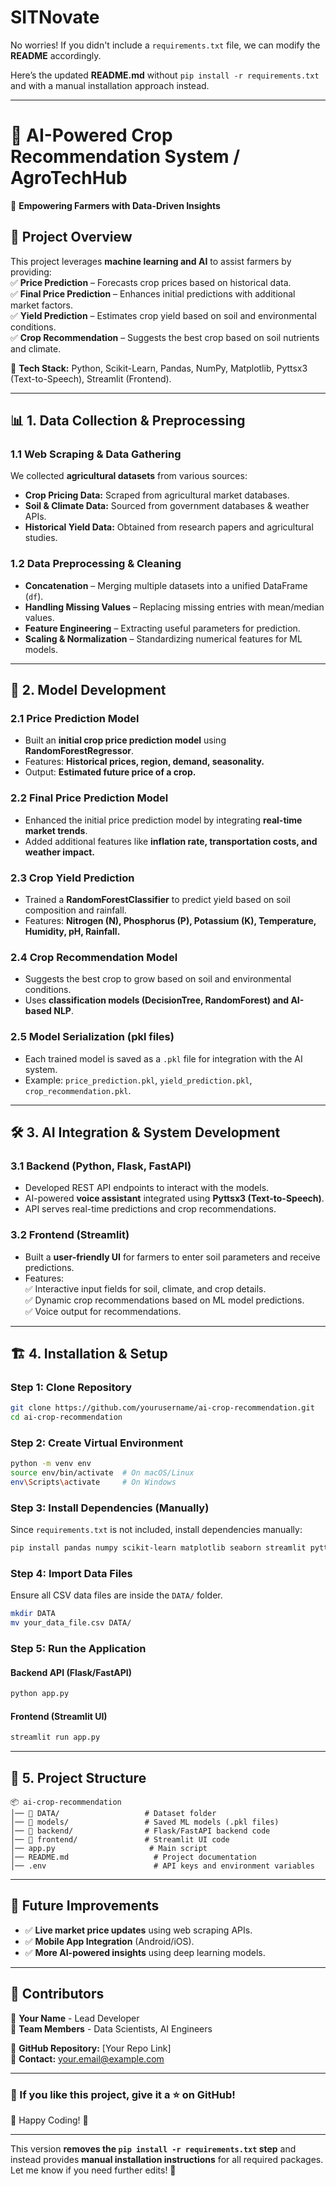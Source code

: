 # SITNovate

No worries! If you didn't include a `requirements.txt` file, we can modify the **README** accordingly.  

Here’s the updated **README.md** without `pip install -r requirements.txt` and with a manual installation approach instead.

---

# 🌾 AI-Powered Crop Recommendation System /  AgroTechHub 
 
🚀 **Empowering Farmers with Data-Driven Insights**  

## 📌 Project Overview  
This project leverages **machine learning and AI** to assist farmers by providing:  
✅ **Price Prediction** – Forecasts crop prices based on historical data.  
✅ **Final Price Prediction** – Enhances initial predictions with additional market factors.  
✅ **Yield Prediction** – Estimates crop yield based on soil and environmental conditions.  
✅ **Crop Recommendation** – Suggests the best crop based on soil nutrients and climate.  

🔹 **Tech Stack:** Python, Scikit-Learn, Pandas, NumPy, Matplotlib, Pyttsx3 (Text-to-Speech), Streamlit (Frontend).  

---

## 📊 1. Data Collection & Preprocessing  
### **1.1 Web Scraping & Data Gathering**  
We collected **agricultural datasets** from various sources:  
- **Crop Pricing Data:** Scraped from agricultural market databases.  
- **Soil & Climate Data:** Sourced from government databases & weather APIs.  
- **Historical Yield Data:** Obtained from research papers and agricultural studies.  

### **1.2 Data Preprocessing & Cleaning**  
- **Concatenation** – Merging multiple datasets into a unified DataFrame (`df`).  
- **Handling Missing Values** – Replacing missing entries with mean/median values.  
- **Feature Engineering** – Extracting useful parameters for prediction.  
- **Scaling & Normalization** – Standardizing numerical features for ML models.  

---

## 🧠 2. Model Development  
### **2.1 Price Prediction Model**  
- Built an **initial crop price prediction model** using **RandomForestRegressor**.  
- Features: **Historical prices, region, demand, seasonality.**  
- Output: **Estimated future price of a crop.**  

### **2.2 Final Price Prediction Model**  
- Enhanced the initial price prediction model by integrating **real-time market trends**.  
- Added additional features like **inflation rate, transportation costs, and weather impact.**  

### **2.3 Crop Yield Prediction**  
- Trained a **RandomForestClassifier** to predict yield based on soil composition and rainfall.  
- Features: **Nitrogen (N), Phosphorus (P), Potassium (K), Temperature, Humidity, pH, Rainfall.**  

### **2.4 Crop Recommendation Model**  
- Suggests the best crop to grow based on soil and environmental conditions.  
- Uses **classification models (DecisionTree, RandomForest) and AI-based NLP**.  

### **2.5 Model Serialization (pkl files)**  
- Each trained model is saved as a `.pkl` file for integration with the AI system.  
- Example: `price_prediction.pkl`, `yield_prediction.pkl`, `crop_recommendation.pkl`.  

---

## 🛠️ 3. AI Integration & System Development  
### **3.1 Backend (Python, Flask, FastAPI)**  
- Developed REST API endpoints to interact with the models.  
- AI-powered **voice assistant** integrated using **Pyttsx3 (Text-to-Speech)**.  
- API serves real-time predictions and crop recommendations.  

### **3.2 Frontend (Streamlit)**  
- Built a **user-friendly UI** for farmers to enter soil parameters and receive predictions.  
- Features:  
  ✅ Interactive input fields for soil, climate, and crop details.  
  ✅ Dynamic crop recommendations based on ML model predictions.  
  ✅ Voice output for recommendations.  

---

## 🏗️ 4. Installation & Setup  
### **Step 1: Clone Repository**  
```bash
git clone https://github.com/yourusername/ai-crop-recommendation.git
cd ai-crop-recommendation
```

### **Step 2: Create Virtual Environment**  
```bash
python -m venv env
source env/bin/activate  # On macOS/Linux
env\Scripts\activate     # On Windows
```

### **Step 3: Install Dependencies (Manually)**  
Since `requirements.txt` is not included, install dependencies manually:  
```bash
pip install pandas numpy scikit-learn matplotlib seaborn streamlit pyttsx3 flask fastapi joblib
```

### **Step 4: Import Data Files**  
Ensure all CSV data files are inside the `DATA/` folder.  
```bash
mkdir DATA
mv your_data_file.csv DATA/
```

### **Step 5: Run the Application**  
#### **Backend API (Flask/FastAPI)**  
```bash
python app.py
```
#### **Frontend (Streamlit UI)**  
```bash
streamlit run app.py
```

---

## 📂 5. Project Structure  
```
📦 ai-crop-recommendation
│── 📁 DATA/                   # Dataset folder
│── 📁 models/                 # Saved ML models (.pkl files)
│── 📁 backend/                # Flask/FastAPI backend code
│── 📁 frontend/               # Streamlit UI code
│── app.py                     # Main script
│── README.md                   # Project documentation
│── .env                        # API keys and environment variables
```

---

## 🚀 Future Improvements  
- ✅ **Live market price updates** using web scraping APIs.  
- ✅ **Mobile App Integration** (Android/iOS).  
- ✅ **More AI-powered insights** using deep learning models.  

---

## 🤝 Contributors  
👤 **Your Name** - Lead Developer  
👤 **Team Members** - Data Scientists, AI Engineers  

🔗 **GitHub Repository:** [Your Repo Link]  
📧 **Contact:** your.email@example.com  

---
### **🌟 If you like this project, give it a ⭐ on GitHub!**  
🚀 Happy Coding! 🚀  

---

This version **removes the `pip install -r requirements.txt` step** and instead provides **manual installation instructions** for all required packages. Let me know if you need further edits! 🚀
